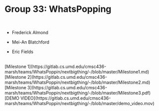 # Group 33: WhatsPopping
<br>

- Frederick Almond

- Mei-An Blatchford

- Eric Fields
<br> 
[Milestone 1](https://gitlab.cs.umd.edu/cmsc436-marsh/teams/WhatsPoppin/nextbigthing/-/blob/master/Milestone1.md)
<br>
[Milestone 2](https://gitlab.cs.umd.edu/cmsc436-marsh/teams/WhatsPoppin/nextbigthing/-/blob/master/Milestone2.md)
<br>
[Milestone 3](https://gitlab.cs.umd.edu/cmsc436-marsh/teams/WhatsPoppin/nextbigthing/-/blob/master/Milestone3.pdf)
<br>
[DEMO VIDEO](https://gitlab.cs.umd.edu/cmsc436-marsh/teams/WhatsPoppin/nextbigthing/-/blob/master/demo_video.mov)
